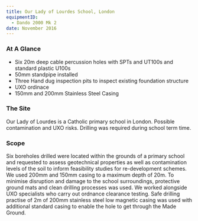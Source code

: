 ```yaml
---
title: Our Lady of Lourdes School, London
equipmentID:
  - Dando 2000 Mk 2
date: November 2016
---
```


### At A Glance

- Six 20m deep cable percussion holes with SPTs and UT100s and standard plastic U100s
- 50mm standpipe installed
- Three Hand dug inspection pits to inspect existing foundation structure
- UXO ordinace
- 150mm and 200mm Stainless Steel Casing

### The Site

Our Lady of Lourdes is a Catholic primary school in London.
Possible contamination and UXO risks.
Drilling was required during school term time.

### Scope

Six boreholes drilled were located within the grounds of a primary school and requested to assess geotechnical properties as well as contamination levels of the soil to inform feasibility studies for re-development schemes. We used 200mm and 150mm casing to a maximum depth of 20m.
To minimise disruption and damage to the school surroundings, protective ground mats and clean drilling processes was used.
We worked alongside UXO specialists who carry out ordnance clearance testing. Safe drilling practise of 2m of 200mm stainless steel low magnetic casing was used with additional standard casing to enable the hole to get through the Made Ground.
